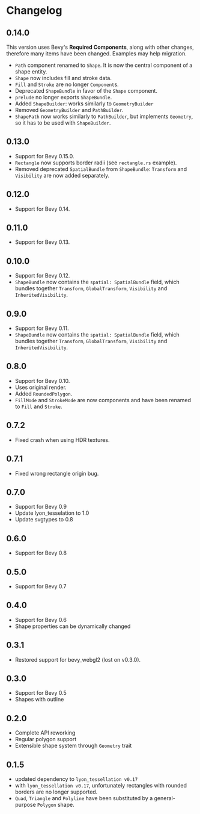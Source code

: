 # Changelog

## 0.14.0

This version uses Bevy's **Required Components**,
along with other changes,
therefore many items have been changed.
Examples may help migration.

- `Path` component renamed to `Shape`. It is now the central component of a shape entity.
- `Shape` now includes fill and stroke data.
- `Fill` and `Stroke` are no longer `Component`s.
- Deprecated `ShapeBundle` in favor of the `Shape` component.
- `prelude` no longer exports `ShapeBundle`.
- Added `ShapeBuilder`: works similarly to `GeometryBuilder`
- Removed `GeometryBuilder` and `PathBuilder`.
- `ShapePath` now works similarly to `PathBuilder`,
  but implements `Geometry`,
  so it has to be used with `ShapeBuilder`.

## 0.13.0
- Support for Bevy 0.15.0.
- `Rectangle` now supports border radii (see `rectangle.rs` example).
- Removed deprecated `SpatialBundle` from `ShapeBundle`: `Transform` and `Visibility` are now added separately.

## 0.12.0
- Support for Bevy 0.14.

## 0.11.0
- Support for Bevy 0.13.

## 0.10.0
- Support for Bevy 0.12.
- `ShapeBundle` now contains the `spatial: SpatialBundle` field, which bundles together `Transform`, `GlobalTransform`, `Visibility` and `InheritedVisibility`.

## 0.9.0
- Support for Bevy 0.11.
- `ShapeBundle` now contains the `spatial: SpatialBundle` field,
  which bundles together
  `Transform`,
  `GlobalTransform`,
  `Visibility`
  and `InheritedVisibility`.

## 0.8.0
- Support for Bevy 0.10.
- Uses original render.
- Added `RoundedPolygon`.
- `FillMode` and `StrokeMode` are now components and have been renamed to `Fill` and `Stroke`.

## 0.7.2
- Fixed crash when using HDR textures.

## 0.7.1
- Fixed wrong rectangle origin bug.

## 0.7.0
- Support for Bevy 0.9
- Update lyon_tesselation to 1.0
- Update svgtypes to 0.8

## 0.6.0
- Support for Bevy 0.8

## 0.5.0
- Support for Bevy 0.7

## 0.4.0
- Support for Bevy 0.6
- Shape properties can be dynamically changed

## 0.3.1
- Restored support for bevy_webgl2 (lost on v0.3.0).

## 0.3.0
- Support for Bevy 0.5
- Shapes with outline

## 0.2.0
- Complete API reworking
- Regular polygon support
- Extensible shape system through `Geometry` trait

## 0.1.5
- updated dependency to `lyon_tessellation v0.17`
- with `lyon_tessellation v0.17`, unfortunately rectangles with rounded borders are no longer supported.
- `Quad`, `Triangle` and `Polyline` have been substituted by a general-purpose `Polygon` shape.
